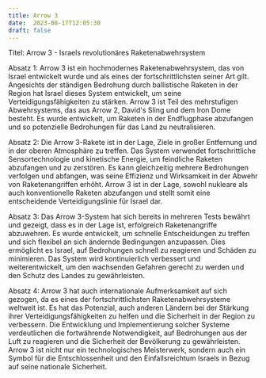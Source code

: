 ```yaml
---
title: Arrow 3
date:  2023-08-17T12:05:30
draft: false
---
```


Titel: Arrow 3 - Israels revolutionäres Raketenabwehrsystem

Absatz 1:
Arrow 3 ist ein hochmodernes Raketenabwehrsystem, das von Israel entwickelt wurde und als eines der fortschrittlichsten seiner Art gilt. Angesichts der ständigen Bedrohung durch ballistische Raketen in der Region hat Israel dieses System entwickelt, um seine Verteidigungsfähigkeiten zu stärken. Arrow 3 ist Teil des mehrstufigen Abwehrsystems, das aus Arrow 2, David's Sling und dem Iron Dome besteht. Es wurde entwickelt, um Raketen in der Endflugphase abzufangen und so potenzielle Bedrohungen für das Land zu neutralisieren.

Absatz 2:
Die Arrow 3-Rakete ist in der Lage, Ziele in großer Entfernung und in der oberen Atmosphäre zu treffen. Das System verwendet fortschrittliche Sensortechnologie und kinetische Energie, um feindliche Raketen abzufangen und zu zerstören. Es kann gleichzeitig mehrere Bedrohungen verfolgen und abfangen, was seine Effizienz und Wirksamkeit in der Abwehr von Raketenangriffen erhöht. Arrow 3 ist in der Lage, sowohl nukleare als auch konventionelle Raketen abzufangen und stellt somit eine entscheidende Verteidigungslinie für Israel dar.

Absatz 3:
Das Arrow 3-System hat sich bereits in mehreren Tests bewährt und gezeigt, dass es in der Lage ist, erfolgreich Raketenangriffe abzuwehren. Es wurde entwickelt, um schnelle Entscheidungen zu treffen und sich flexibel an sich ändernde Bedingungen anzupassen. Dies ermöglicht es Israel, auf Bedrohungen schnell zu reagieren und Schäden zu minimieren. Das System wird kontinuierlich verbessert und weiterentwickelt, um den wachsenden Gefahren gerecht zu werden und den Schutz des Landes zu gewährleisten.

Absatz 4:
Arrow 3 hat auch internationale Aufmerksamkeit auf sich gezogen, da es eines der fortschrittlichsten Raketenabwehrsysteme weltweit ist. Es hat das Potenzial, auch anderen Ländern bei der Stärkung ihrer Verteidigungsfähigkeiten zu helfen und die Sicherheit in der Region zu verbessern. Die Entwicklung und Implementierung solcher Systeme verdeutlichen die fortwährende Notwendigkeit, auf Bedrohungen aus der Luft zu reagieren und die Sicherheit der Bevölkerung zu gewährleisten. Arrow 3 ist nicht nur ein technologisches Meisterwerk, sondern auch ein Symbol für die Entschlossenheit und den Einfallsreichtum Israels in Bezug auf seine nationale Sicherheit.
